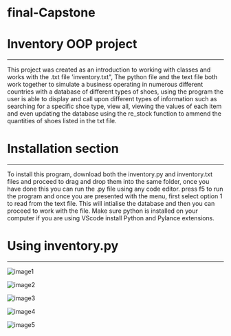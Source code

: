 # final-Capstone

# Inventory OOP project
___

This project was created as an introduction to working with classes and works with the .txt file 'inventory.txt",
The python file and the text file both work together to simulate a business operating in numerous different countries
with a database of different types of shoes, using the program the user is able to display and call upon different 
types of information such as searching for a specific shoe type, view all, viewing the values of each item
and even updating the database using the re_stock function to ammend the quantities of shoes listed in the txt file.

# Installation section
___

To install this program, download both the inventory.py and inventory.txt files and proceed to drag and drop them
into the same folder, once you have done this you can run the .py file using any code editor. press f5 to run the
program and once you are presented with the menu, first select option 1 to read from the text file. This will
intialise the database and then you can proceed to work with the file. Make sure python is installed on your computer
if you are using VScode install Python and Pylance extensions.

# Using inventory.py
___

![image1](https://user-images.githubusercontent.com/112674211/211157813-acd00d65-a3ef-4c1c-9e2a-193985d132a6.png)

![image2](https://user-images.githubusercontent.com/112674211/211157926-ec049538-1b19-442e-84c7-b9f42cb2a647.png)

![image3](https://user-images.githubusercontent.com/112674211/211157927-91ac5bdc-8655-4790-8820-2071d860a27c.png)

![image4](https://user-images.githubusercontent.com/112674211/211157930-365ed9c8-5afe-477a-99d2-cf87a9f0e980.png)

![image5](https://user-images.githubusercontent.com/112674211/211157934-d620b9b4-b794-4b03-be80-01216868b9cb.png)
